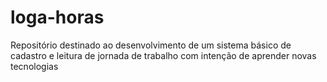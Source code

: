 # loga-horas
Repositório destinado ao desenvolvimento de um sistema básico de cadastro e leitura de jornada de trabalho com intenção de aprender novas tecnologias
